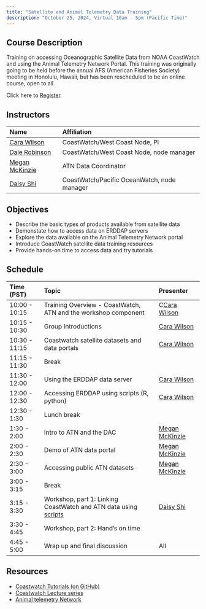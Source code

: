 ```yaml
---
title: "Satellite and Animal Telemetry Data Training"
description: "October 25, 2024, Virtual 10am - 5pm (Pacific Time)"
---
```



## Course Description
Training on accessing Oceanographic Satellite Data from NOAA CoastWatch
and using the Animal Telemetry Network Portal.  This training was originally going to be held before
the annual AFS (American Fisheries Society) meeting in Honolulu, Hawaii, but has been rescheduled to be an online course, open to all.

Click here to [Register](https://lp.constantcontactpages.com/ev/reg/2qmh83d/lp/23b56bab-9a72-4dea-8010-98caa0fcec19).

 
## Instructors

 | Name              | Affiliation                    | 
 |:-----------------|:-----------------------------------------------------------------------------|
 | [Cara Wilson](mailto:cara.wilson@noaa.gov)       | CoastWatch/West Coast Node, PI |
 | [Dale Robinson](mailto:dale.robinson@noaa.gov)     | CoastWatch/West Coast Node, node manager |
 | [Megan McKinzie](mailto:mmckinzie@mbari.org)    | ATN Data Coordinator |
 | [Daisy Shi](mailto:hui.shi@noaa.gov)         | CoastWatch/Pacific OceanWatch, node manager |
    
## Objectives
* Describe the basic types of products available from satellite data
* Demonstate how to access data on ERDDAP servers 
* Explore the data available on the Animal Telemetry Network portal
* Introduce CoastWatch satellite data training resources
* Provide hands-on time to access data and try tutorials


## Schedule

| Time (PST)      | Topic                                                                         | Presenter                    |
|:-------------|:-----------------------------------------------------------------------------|:----------------------------|
| 10:00 - 10:15 | Training  Overview - CoastWatch, ATN and the workshop component                   | C[Cara Wilson](mailto:cara.wilson@noaa.gov)       | 
| 10:15 - 10:30 |  Group Introductions                                                              | [Cara Wilson](mailto:cara.wilson@noaa.gov)       |
| 10:30 - 11:15 | Coastwatch satellite datasets and data portals                                    | [Cara Wilson](mailto:cara.wilson@noaa.gov)       |
| 11:15 - 11:30 |   Break                                                                           |        |
| 11:30 - 12:00 | Using the ERDDAP data server                                                      | [Cara Wilson](mailto:cara.wilson@noaa.gov)                 |
| 12:00 - 12:30 | Accessing ERDDAP using scripts (R, python)                                         | [Cara Wilson](mailto:cara.wilson@noaa.gov)       |
| 12:30 - 1:30  | Lunch break                                                                        |                   |  
| 1:30 - 2:00   | Intro to ATN and the DAC                                                           | [Megan McKinzie](mailto:mmckinzie@mbari.org)    |
| 2:00 - 2:30   | Demo of ATN data portal                                                            | [Megan McKinzie](mailto:mmckinzie@mbari.org)    |
| 2:30 - 3:00   | Accessing public ATN datasets                                                      | [Megan McKinzie](mailto:mmckinzie@mbari.org)    |
| 3:00 - 3:15   | Break                                                                              |                   |
| 3:15 - 3:30   | Workshop, part 1: Linking CoastWatch and ATN data using [scripts](https://github.com/coastwatch-training/CoastWatch-Tutorials/tree/main/matchup-satellite-data-to-ATN-animal-tracks)                    | [Daisy Shi](mailto:hui.shi@noaa.gov)       |
| 3:30 - 4:45   | Workshop, part 2: Hand’s on time                                                   |                   |
| 4:45 - 5:00   | Wrap up and final discussion                                                       | All               |


## Resources
- [Coastwatch Tutorials (on GitHub)](https://github.com/coastwatch-training/CoastWatch-Tutorials/blob/main/README.md)
- [Coastwatch Lecture series](https://umd.instructure.com/courses/1336575/pages/all-lectures)
- [Animal telemetry Network](https://portal.atn.ioos.us/)
